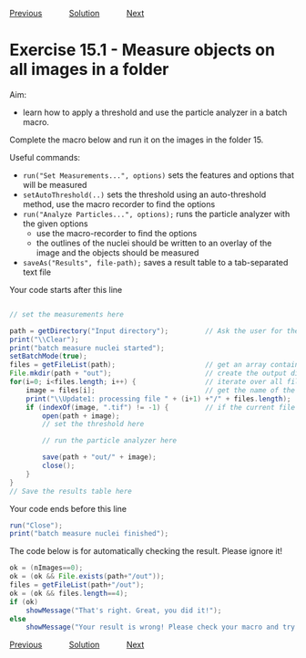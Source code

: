 [Previous](./ex14-05.md) &nbsp;&nbsp;&nbsp;&nbsp;&nbsp;&nbsp;&nbsp;&nbsp;&nbsp;&nbsp;     [Solution](../ex/ex15-01.md) &nbsp;&nbsp;&nbsp;&nbsp;&nbsp;&nbsp;&nbsp;&nbsp;&nbsp;&nbsp; [Next](./ex16-01.md)

# Exercise 15.1 - Measure objects on all images in a folder

Aim: 
- learn how to apply a threshold and use the particle analyzer in a batch macro.

Complete the macro below and run it on the images in the folder 15. 

Useful commands:
- ``run("Set Measurements...", options)``		sets the features and options that will be measured
- ``setAutoThreshold(..)``						sets the threshold using an auto-threshold method, use the macro recorder to find the options
- ``run("Analyze Particles...", options);``		runs the particle analyzer with the given options
	- use the macro-recorder to find the options
	- the outlines of the nuclei should be written to an overlay of the image and the objects should be measured							 	
- ``saveAs("Results", file-path);``				saves a result table to a tab-separated  text file

Your code starts after this line 
```java

// set the measurements here 

path = getDirectory("Input directory");			// Ask the user for the input directory
print("\\Clear");
print("batch measure nuclei started");
setBatchMode(true);
files = getFileList(path);						// get an array containing the names of all files in the directory path
File.mkdir(path + "out");						// create the output directory
for(i=0; i<files.length; i++) {					// iterate over all files
	image = files[i];							// get the name of the current file
	print("\\Update1: processing file " + (i+1) +"/" + files.length);
	if (indexOf(image, ".tif") != -1) {			// if the current file is a an image...
		open(path + image);
		// set the threshold here

		// run the particle analyzer here 

		save(path + "out/" + image);
		close();
	}
}
// Save the results table here 

```
Your code ends before this line 
```java
run("Close");
print("batch measure nuclei finished");

```
The code below is for automatically checking the result. Please ignore it! 
```java
ok = (nImages==0);
ok = (ok && File.exists(path+"/out"));
files = getFileList(path+"/out");
ok = (ok && files.length==4);
if (ok)
	showMessage("That's right. Great, you did it!");
else 
	showMessage("Your result is wrong! Please check your macro and try again!");
```
[Previous](./ex14-05.md) &nbsp;&nbsp;&nbsp;&nbsp;&nbsp;&nbsp;&nbsp;&nbsp;&nbsp;&nbsp;     [Solution](../ex/ex15-01.md) &nbsp;&nbsp;&nbsp;&nbsp;&nbsp;&nbsp;&nbsp;&nbsp;&nbsp;&nbsp; [Next](./ex16-01.md)

